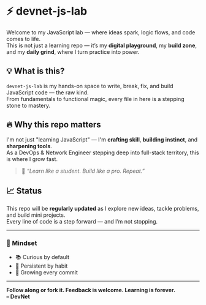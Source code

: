 # ⚡ devnet-js-lab

Welcome to my JavaScript lab — where ideas spark, logic flows, and code comes to life.  
This is not just a learning repo — it’s my **digital playground**, my **build zone**, and my **daily grind**, where I turn practice into power.

## 💡 What is this?

`devnet-js-lab` is my hands-on space to write, break, fix, and build JavaScript code — the raw kind.  
From fundamentals to functional magic, every file in here is a stepping stone to mastery.


## 🔥 Why this repo matters

I'm not just "learning JavaScript" — I'm **crafting skill**, **building instinct**, and **sharpening tools**.  
As a DevOps & Network Engineer stepping deep into full-stack territory, this is where I grow fast.

> 💬 _“Learn like a student. Build like a pro. Repeat.”_



## 📈 Status

This repo will be **regularly updated** as I explore new ideas, tackle problems, and build mini projects.  
Every line of code is a step forward — and I’m not stopping.

---

### 🧠 Mindset

- 📚 Curious by default  
- 💪 Persistent by habit  
- 🚀 Growing every commit

---

**Follow along or fork it. Feedback is welcome. Learning is forever.**  
**– DevNet**


